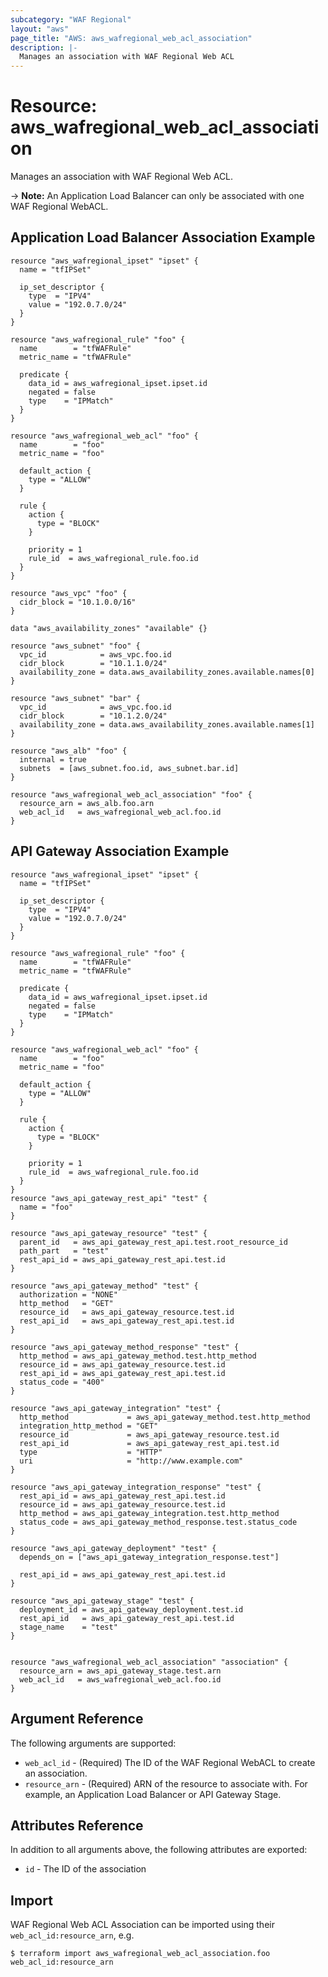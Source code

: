 ```yaml
---
subcategory: "WAF Regional"
layout: "aws"
page_title: "AWS: aws_wafregional_web_acl_association"
description: |-
  Manages an association with WAF Regional Web ACL
---
```


# Resource: aws_wafregional_web_acl_association

Manages an association with WAF Regional Web ACL.

-> **Note:** An Application Load Balancer can only be associated with one WAF Regional WebACL.

## Application Load Balancer Association Example

```hcl
resource "aws_wafregional_ipset" "ipset" {
  name = "tfIPSet"

  ip_set_descriptor {
    type  = "IPV4"
    value = "192.0.7.0/24"
  }
}

resource "aws_wafregional_rule" "foo" {
  name        = "tfWAFRule"
  metric_name = "tfWAFRule"

  predicate {
    data_id = aws_wafregional_ipset.ipset.id
    negated = false
    type    = "IPMatch"
  }
}

resource "aws_wafregional_web_acl" "foo" {
  name        = "foo"
  metric_name = "foo"

  default_action {
    type = "ALLOW"
  }

  rule {
    action {
      type = "BLOCK"
    }

    priority = 1
    rule_id  = aws_wafregional_rule.foo.id
  }
}

resource "aws_vpc" "foo" {
  cidr_block = "10.1.0.0/16"
}

data "aws_availability_zones" "available" {}

resource "aws_subnet" "foo" {
  vpc_id            = aws_vpc.foo.id
  cidr_block        = "10.1.1.0/24"
  availability_zone = data.aws_availability_zones.available.names[0]
}

resource "aws_subnet" "bar" {
  vpc_id            = aws_vpc.foo.id
  cidr_block        = "10.1.2.0/24"
  availability_zone = data.aws_availability_zones.available.names[1]
}

resource "aws_alb" "foo" {
  internal = true
  subnets  = [aws_subnet.foo.id, aws_subnet.bar.id]
}

resource "aws_wafregional_web_acl_association" "foo" {
  resource_arn = aws_alb.foo.arn
  web_acl_id   = aws_wafregional_web_acl.foo.id
}
```

## API Gateway Association Example

```hcl
resource "aws_wafregional_ipset" "ipset" {
  name = "tfIPSet"

  ip_set_descriptor {
    type  = "IPV4"
    value = "192.0.7.0/24"
  }
}

resource "aws_wafregional_rule" "foo" {
  name        = "tfWAFRule"
  metric_name = "tfWAFRule"

  predicate {
    data_id = aws_wafregional_ipset.ipset.id
    negated = false
    type    = "IPMatch"
  }
}

resource "aws_wafregional_web_acl" "foo" {
  name        = "foo"
  metric_name = "foo"

  default_action {
    type = "ALLOW"
  }

  rule {
    action {
      type = "BLOCK"
    }

    priority = 1
    rule_id  = aws_wafregional_rule.foo.id
  }
}
resource "aws_api_gateway_rest_api" "test" {
  name = "foo"
}

resource "aws_api_gateway_resource" "test" {
  parent_id   = aws_api_gateway_rest_api.test.root_resource_id
  path_part   = "test"
  rest_api_id = aws_api_gateway_rest_api.test.id
}

resource "aws_api_gateway_method" "test" {
  authorization = "NONE"
  http_method   = "GET"
  resource_id   = aws_api_gateway_resource.test.id
  rest_api_id   = aws_api_gateway_rest_api.test.id
}

resource "aws_api_gateway_method_response" "test" {
  http_method = aws_api_gateway_method.test.http_method
  resource_id = aws_api_gateway_resource.test.id
  rest_api_id = aws_api_gateway_rest_api.test.id
  status_code = "400"
}

resource "aws_api_gateway_integration" "test" {
  http_method             = aws_api_gateway_method.test.http_method
  integration_http_method = "GET"
  resource_id             = aws_api_gateway_resource.test.id
  rest_api_id             = aws_api_gateway_rest_api.test.id
  type                    = "HTTP"
  uri                     = "http://www.example.com"
}

resource "aws_api_gateway_integration_response" "test" {
  rest_api_id = aws_api_gateway_rest_api.test.id
  resource_id = aws_api_gateway_resource.test.id
  http_method = aws_api_gateway_integration.test.http_method
  status_code = aws_api_gateway_method_response.test.status_code
}

resource "aws_api_gateway_deployment" "test" {
  depends_on = ["aws_api_gateway_integration_response.test"]

  rest_api_id = aws_api_gateway_rest_api.test.id
}

resource "aws_api_gateway_stage" "test" {
  deployment_id = aws_api_gateway_deployment.test.id
  rest_api_id   = aws_api_gateway_rest_api.test.id
  stage_name    = "test"
}


resource "aws_wafregional_web_acl_association" "association" {
  resource_arn = aws_api_gateway_stage.test.arn
  web_acl_id   = aws_wafregional_web_acl.foo.id
}
```

## Argument Reference

The following arguments are supported:

* `web_acl_id` - (Required) The ID of the WAF Regional WebACL to create an association.
* `resource_arn` - (Required) ARN of the resource to associate with. For example, an Application Load Balancer or API Gateway Stage.

## Attributes Reference

In addition to all arguments above, the following attributes are exported:

* `id` - The ID of the association

## Import

WAF Regional Web ACL Association can be imported using their `web_acl_id:resource_arn`, e.g.

```
$ terraform import aws_wafregional_web_acl_association.foo web_acl_id:resource_arn
```
